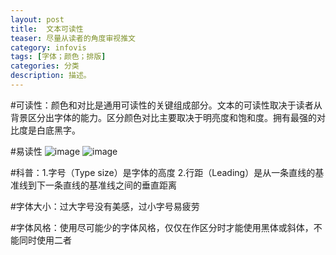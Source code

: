 ```yaml
---
layout: post
title:  文本可读性
teaser: 尽量从读者的角度审视推文
category: infovis
tags: [字体；颜色；排版]
categories: 分类
description: 描述。
---
```


#可读性：颜色和对比是通用可读性的关键组成部分。文本的可读性取决于读者从背景区分出字体的能力。区分颜色对比主要取决于明亮度和饱和度。拥有最强的对比度是白底黑字。

#易读性
![image](https://debbie925.github.io/img/easy%20to%20read.jpg)
![image](https://debbie925.github.io/img/easy%20read.jpg)

#科普：1.字号（Type size）是字体的高度
2.行距（Leading）是从一条直线的基准线到下一条直线的基准线之间的垂直距离

#字体大小：过大字号没有美感，过小字号易疲劳

#字体风格：使用尽可能少的字体风格，仅仅在作区分时才能使用黑体或斜体，不能同时使用二者
